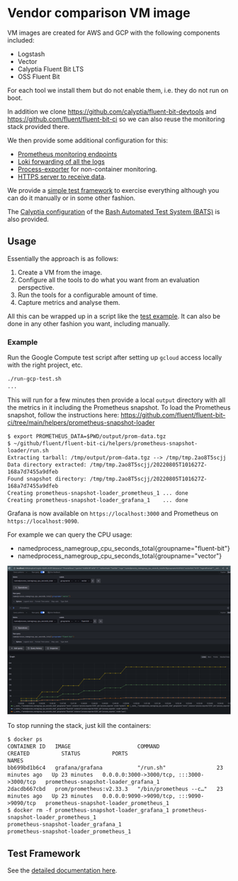 # Vendor comparison VM image

VM images are created for AWS and GCP with the following components included:

- Logstash
- Vector
- Calyptia Fluent Bit LTS
- OSS Fluent Bit

For each tool we install them but do not enable them, i.e. they do not run on boot.

In addition we clone <https://github.com/calyptia/fluent-bit-devtools> and <https://github.com/fluent/fluent-bit-ci> so we can also reuse the monitoring stack provided there.

We then provide some additional configuration for this:

- [Prometheus monitoring endpoints](./config/monitoring/prometheus/prometheus.yml)
- [Loki forwarding of all the logs](./config/monitoring/fluent-bit.conf)
- [Process-exporter](https://github.com/ncabatoff/process-exporter) for non-container monitoring.
- [HTTPS server to receive data](https://github.com/calyptia/https-benchmark-server).

We provide a [simple test framework](./config/test/run-test.sh) to exercise everything although you can do it manually or in some other fashion.

The [Calyptia configuration](https://github.com/calyptia/bats) of the [Bash Automated Test System (BATS)](https://bats-core.readthedocs.io/en/stable/) is also provided.

## Usage

Essentially the approach is as follows:

1. Create a VM from the image.
2. Configure all the tools to do what you want from an evaluation perspective.
3. Run the tools for a configurable amount of time.
4. Capture metrics and analyse them.

All this can be wrapped up in a script like the [test example](./run-gcp-test.sh).
It can also be done in any other fashion you want, including manually.

### Example

Run the Google Compute test script after setting up `gcloud` access locally with the right project, etc.

```bash
./run-gcp-test.sh
...
```

This will run for a few minutes then provide a local `output` directory with all the metrics in it including the Prometheus snapshot.
To load the Prometheus snapshot, follow the instructions here: <https://github.com/fluent/fluent-bit-ci/tree/main/helpers/prometheus-snapshot-loader>

```shell
$ export PROMETHEUS_DATA=$PWD/output/prom-data.tgz
$ ~/github/fluent/fluent-bit-ci/helpers/prometheus-snapshot-loader/run.sh
Extracting tarball: /tmp/output/prom-data.tgz --> /tmp/tmp.2ao8T5scjj
Data directory extracted: /tmp/tmp.2ao8T5scjj/20220805T101627Z-168a7d7455a9dfeb
Found snapshot directory: /tmp/tmp.2ao8T5scjj/20220805T101627Z-168a7d7455a9dfeb
Creating prometheus-snapshot-loader_prometheus_1 ... done
Creating prometheus-snapshot-loader_grafana_1    ... done
```

Grafana is now available on `https://localhost:3000` and Prometheus on `https://localhost:9090`.

For example we can query the CPU usage:

- namedprocess_namegroup_cpu_seconds_total{groupname="fluent-bit"}
- namedprocess_namegroup_cpu_seconds_total{groupname="vector"}

![Example screenshot](../resources/screenshots/tail_null_example.png)

To stop running the stack, just kill the containers:

```shell
$ docker ps
CONTAINER ID   IMAGE                     COMMAND                  CREATED          STATUS          PORTS                                       NAMES
bb699bd1b6c4   grafana/grafana           "/run.sh"                23 minutes ago   Up 23 minutes   0.0.0.0:3000->3000/tcp, :::3000->3000/tcp   prometheus-snapshot-loader_grafana_1
2dacdb667cbd   prom/prometheus:v2.33.3   "/bin/prometheus --c…"   23 minutes ago   Up 23 minutes   0.0.0.0:9090->9090/tcp, :::9090->9090/tcp   prometheus-snapshot-loader_prometheus_1
$ docker rm -f prometheus-snapshot-loader_grafana_1 prometheus-snapshot-loader_prometheus_1
prometheus-snapshot-loader_grafana_1
prometheus-snapshot-loader_prometheus_1
```

## Test Framework

See the [detailed documentation here](./test/README.md).
